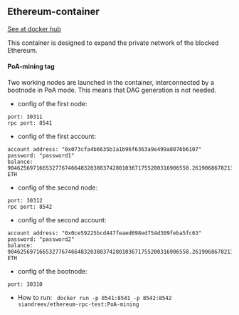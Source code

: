 ## Ethereum-container
[See at docker hub](https://hub.docker.com/repository/docker/siandreev/ethereum-rpc-test)

This container is designed to expand the private network of the blocked Ethereum.

#### PoA-mining tag
Two working nodes are launched in the container, interconnected by a bootnode in PoA mode. This means that DAG generation is not needed.
- config of the first node:
```
port: 30311
rpc port: 8541
```
- config of the first account:
```
account address: "0x073cfa4b6635b1a1b96f6363a9e499a8076b6107"
password: "password1"
balance: 904625697166532776746648320380374280103671755200316906558.261906867821325312 ETH
```

- config of the second node:
```
port: 30312
rpc port: 8542
```
- config of the second account:
```
account address: "0x0ce59225bcd447feaed698ed754d309feba5fc63"
password: "password2"
balance: 904625697166532776746648320380374280103671755200316906558.261906867821325312 ETH
```

- config of the  bootnode:
```
port: 30310
```

- How to run:
``` docker run -p 8541:8541 -p 8542:8542  siandreev/ethereum-rpc-test:PoA-mining```
